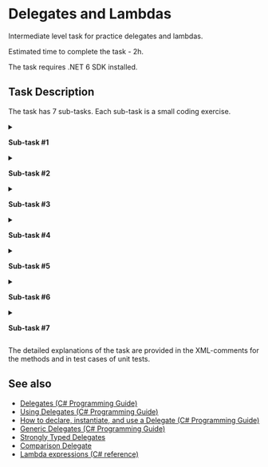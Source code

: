 # Delegates and Lambdas

Intermediate level task for practice delegates and lambdas. 

Estimated time to complete the task - 2h.  

The task requires .NET 6 SDK installed.   

## Task Description

The task has 7 sub-tasks. Each sub-task is a small coding exercise.

<details>
<summary>

**Sub-task #1**

</summary>
      
- Open the [FunctionExtensions.cs](Delegates/FunctionExtensions.cs) file.

- Implement a generic `GenerateProgression` method that generates a sequence of the elements of type `T` using the following recurrent formula: 

   $`x_1=a, x_{n+1}=f(x_n), n = 1, 2, ...`$

   The count of requested elements is defined by the given number.
  
- [Arithmetic](https://www.wikiwand.com/en/Arithmetic_progression) and [geometric](https://www.wikiwand.com/en/Geometric_progression) progressions are used as test sequences.

</details>

<details>
<summary>

**Sub-task #2**

</summary>

- Open the [FunctionExtensions.cs](Delegates/FunctionExtensions.cs) file.

- Implement a generic `GenerateProgression` method which generates a sequence of the elements of type `T` using the following recurrent formula: 

   $`x_1=a, x_{n+1}=f(x_n), n = 1, 2, ...`$

   The count of requested elements is defined by the condition.

- [Arithmetic](https://www.wikiwand.com/en/Arithmetic_progression) and [geometric](https://www.wikiwand.com/en/Geometric_progression) progressions are used as test sequences.

</details>

<details>
<summary>

**Sub-task #3**

</summary>

- Open the [FunctionExtensions.cs](Delegates/FunctionExtensions.cs) file.

- Implement a generic `GetElement` method which generates a `n`s element of the sequence using the following recurrent formula: 
   
   $`x_1=a, x_{n+1}=f(x_n), n = 1, 2, ...`$

- [Arithmetic](https://www.wikiwand.com/en/Arithmetic_progression) and [geometric](https://www.wikiwand.com/en/Geometric_progression) progressions are used as test sequences.

</details>

<details>
<summary>

**Sub-task #4**

</summary>

- Open the [FunctionExtensions.cs](Delegates/FunctionExtensions.cs) file.

- Implement a generic `Calculate` method which calculates a `value` as a composition of sequentially executed binary operation $`operation(x, y)`$ on the elements of the sequence by the rule:

   $`value = operation(x_1, x_2)`$, $`value = operation(value, x_3)`$,  ... , $`value = operation(value, x_n)`$

- The elements of the sequence are generated by recurrent formula: 
   
   $`x_1=a, x_{n+1}=f(x_n), n = 1, 2, ...`$

   The count of requested elements for the calculation is defined by the given number.

- [Arithmetic](https://www.wikiwand.com/en/Arithmetic_progression) and [geometric](https://www.wikiwand.com/en/Geometric_progression) progressions are used as test sequences.

- Multiplication and addition operations are used as test operations.

</details>

<details>
<summary>

**Sub-task #5**

</summary>

- Open the [FunctionExtensions.cs](Delegates/FunctionExtensions.cs) file.

- Implement a generic `GenerateSequence` method which generates a sequence of the elements of type `T` using the following recurrent formula: 

   $`x_1 = a, x_2 = b, x_{n+1}=f(x_n, x_{n - 1}), n = 2, 3, ...`$

   The count of requested elements is defined by the given number.
     
- The following sequences are used as test sequences.

   $`x_1 = 1, x_2 = 1, x_{n + 1} = x_n +  x_{n - 1}, n = 2, 3, ...`$, where `T` - integer type;     
   $`x_1 = 1, x_2 = 2, x_{n + 1} = 6 x_n - 8 x_{n - 1}, n = 2, 3, ...`$, where `T` - integer type;    
   $`x_1 = 1, x_2 = 2, x_{n + 1} = x_n +  x_{n - 1} / x_{n}, n = 2, 3, ...`$, where `T` - real type.

</details>

<details>
<summary>

**Sub-task #6**

</summary>

- Open the [FunctionExtensions.cs](Delegates/FunctionExtensions.cs) file.

- Implement the generic `FindMax` method which finds maximum from two elements of the type `T` according to comparer logic.

</details>

<details>
<summary>

**Sub-task #7**

</summary>

- Open the [FunctionExtensions.cs](Delegates/FunctionExtensions.cs) file.

- Implement the generic `CombinePredicates` method which allows to combine several predicate conditions using the logical AND operation (&&).

</details>

The detailed explanations of the task are provided in the XML-comments for the methods and in test cases of unit tests.

## See also

- [Delegates (C# Programming Guide)](https://learn.microsoft.com/en-us/previous-versions/visualstudio/visual-studio-2010/ms173171(v=vs.100))
- [Using Delegates (C# Programming Guide)](https://learn.microsoft.com/en-us/dotnet/csharp/programming-guide/delegates/using-delegates )
- [How to declare, instantiate, and use a Delegate (C# Programming Guide)](https://learn.microsoft.com/en-us/dotnet/csharp/programming-guide/delegates/how-to-declare-instantiate-and-use-a-delegate)
- [Generic Delegates (C# Programming Guide)](https://learn.microsoft.com/en-us/dotnet/csharp/programming-guide/generics/generic-delegates)
- [Strongly Typed Delegates](https://learn.microsoft.com/en-us/dotnet/csharp/delegates-strongly-typed)
- [Comparison<T> Delegate](https://learn.microsoft.com/en-us/dotnet/api/system.comparison-1?view=net-7.0)
- [Lambda expressions (C# reference)](https://learn.microsoft.com/en-us/dotnet/csharp/language-reference/operators/lambda-expressions)
